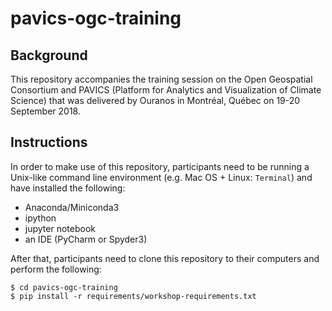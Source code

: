 # pavics-ogc-training

##


## Background

This repository accompanies the training session on the Open 
Geospatial Consortium and PAVICS (Platform for Analytics and 
Visualization of Climate Science) that was delivered by Ouranos in 
Montréal, Québec on 19-20 September 2018.

## Instructions

In order to make use of this repository, participants need to be 
running a Unix-like command line environment (e.g. Mac OS + Linux: 
`Terminal`) and have installed the following:

- Anaconda/Miniconda3
- ipython
- jupyter notebook
- an IDE (PyCharm or Spyder3)
 
After that, participants need to clone this repository to their 
computers and perform the following:

```
$ cd pavics-ogc-training
$ pip install -r requirements/workshop-requirements.txt
```
